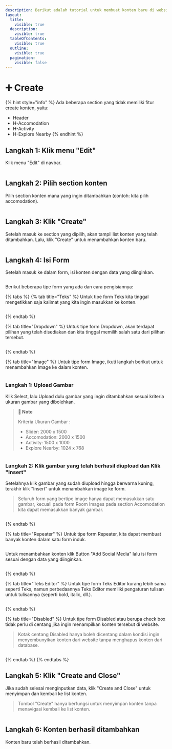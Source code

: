 ```yaml
---
description: Berikut adalah tutorial untuk membuat konten baru di website Kanana.
layout:
  title:
    visible: true
  description:
    visible: true
  tableOfContents:
    visible: true
  outline:
    visible: true
  pagination:
    visible: false
---
```


# ➕ Create

{% hint style="info" %}
Ada beberapa section yang tidak memiliki fitur create konten, yaitu:

* Header
* H-Accomodation
* H-Activity
* H-Explore Nearby
{% endhint %}

## Langkah 1: Klik menu "Edit"

Klik menu "Edit" di navbar.

<figure><img src=".gitbook/assets/1_All.png" alt=""><figcaption></figcaption></figure>

## Langkah 2: Pilih section konten&#x20;

Pilih section konten mana yang ingin ditambahkan (contoh: kita pilih accomodation).

<figure><img src=".gitbook/assets/2_All (1).png" alt=""><figcaption></figcaption></figure>

## Langkah 3: Klik "Create"

Setelah masuk ke section yang dipilih, akan tampil list konten yang telah ditambahkan. Lalu, klik "Create" untuk menambahkan konten baru.

<figure><img src=".gitbook/assets/3_Create (1).png" alt=""><figcaption></figcaption></figure>

## Langkah 4: Isi Form

Setelah masuk ke dalam form, isi konten dengan data yang diinginkan.

<figure><img src=".gitbook/assets/4_Create_New.png" alt=""><figcaption></figcaption></figure>

Berikut beberapa tipe form yang ada dan cara pengisiannya:

{% tabs %}
{% tab title="Teks" %}
Untuk tipe form Teks kita tinggal mengetikkan saja kalimat yang kita ingin masukkan ke konten.

<figure><img src=".gitbook/assets/4_Create_Teks.png" alt=""><figcaption></figcaption></figure>
{% endtab %}

{% tab title="Dropdown" %}
Untuk tipe form Dropdown, akan terdapat pilihan yang telah disediakan dan kita tinggal memilih salah satu dari pilihan tersebut.

<figure><img src=".gitbook/assets/dropdown.png" alt=""><figcaption></figcaption></figure>
{% endtab %}

{% tab title="Image" %}
Untuk tipe form Image, ikuti langkah berikut untuk menambahkan Image ke dalam konten.

<figure><img src=".gitbook/assets/4_Create_Image.png" alt=""><figcaption></figcaption></figure>

### Langkah 1: Upload Gambar

Klik Select, lalu Upload dulu gambar yang ingin ditambahkan sesuai kriteria ukuran gambar yang dibolehkan.

> **📓 Note**
>
> Kriteria Ukuran Gambar :&#x20;
>
> * Slider: 2000 x 1500&#x20;
> * Accomodation: 2000 x 1500&#x20;
> * Activity: 1500 x 1000&#x20;
> * Explore Nearby: 1024 x 768

<div align="center" data-full-width="false"><figure><img src=".gitbook/assets/5-1_Create&#x26;Edit.png" alt=""><figcaption></figcaption></figure></div>

### Langkah 2: Klik gambar yang telah berhasil diupload dan Klik "Insert"

Setelahnya klik gambar yang sudah diupload hingga berwarna kuning, terakhir klik "Insert" untuk menambahkan image ke form.

> Seluruh form yang bertipe image hanya dapat memasukkan satu gambar, kecuali pada form Room Images pada section Accomodation kita dapat memasukkan banyak gambar.

<figure><img src=".gitbook/assets/5-2_Create&#x26;Edit.png" alt=""><figcaption></figcaption></figure>
{% endtab %}

{% tab title="Repeater" %}
Untuk tipe form Repeater, kita dapat membuat banyak konten dalam satu form induk.

<div align="left"><figure><img src=".gitbook/assets/repeater1.png" alt=""><figcaption></figcaption></figure></div>

Untuk menambahkan konten klik Button "Add Social Media" lalu isi  form sesuai dengan data yang diinginkan.

<figure><img src=".gitbook/assets/repeater2.png" alt=""><figcaption></figcaption></figure>
{% endtab %}

{% tab title="Teks Editor" %}
Untuk tipe form Teks Editor kurang lebih sama seperti Teks, namun perbedaannya Teks Editor memiliki pengaturan tulisan untuk tulisannya (seperti bold, italic, dll.).

<figure><img src=".gitbook/assets/teks_editor.png" alt=""><figcaption></figcaption></figure>
{% endtab %}

{% tab title="Disabled" %}
Untuk tipe form Disabled atau berupa check box  tidak perlu di centang jika ingin menampilkan konten tersebut di website.

> Kotak centang Disabled hanya boleh dicentang dalam kondisi ingin menyembunyikan konten dari website tanpa menghapus konten dari database.

<figure><img src=".gitbook/assets/6_Create&#x26;Edit.png" alt=""><figcaption></figcaption></figure>
{% endtab %}
{% endtabs %}

## Langkah 5: Klik "Create and Close"

Jika sudah selesai menginputkan data, klik "Create and Close" untuk menyimpan dan kembali ke list konten.

> Tombol "Create" hanya berfungsi untuk menyimpan konten tanpa menavigasi kembali ke list konten.

<figure><img src=".gitbook/assets/7_Create.png" alt=""><figcaption></figcaption></figure>

## Langkah 6: Konten berhasil ditambahkan

Konten baru telah berhasil ditambahkan.

<figure><img src=".gitbook/assets/8_Create.png" alt=""><figcaption></figcaption></figure>
